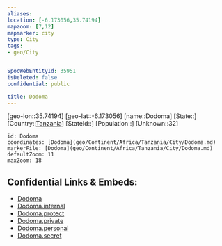 ```yaml
---
aliases: 
location: [-6.173056,35.74194]
mapzoom: [7,12] 
mapmarker: city 
type: City
tags:
- geo/City


SpocWebEntityId: 35951
isDeleted: false
confidential: public

title: Dodoma
---
```

[geo-lon::35.74194]
[geo-lat::-6.173056]
[name::Dodoma]
[State::]
[Country::[Tanzania](geo/Continent/Africa/Tanzania.md)]
[StateId::]
[Population::]
[Unknown::32]


```leaflet
id: Dodoma
coordinates: [Dodoma](geo/Continent/Africa/Tanzania/City/Dodoma.md)
markerFile: [Dodoma](geo/Continent/Africa/Tanzania/City/Dodoma.md)
defaultZoom: 11 
maxZoom: 18
```


## Confidential Links & Embeds: 
- [Dodoma](../../../../../../_public/geo/Continent/Africa/Tanzania/City/Dodoma.md) 
- [Dodoma.internal](../../../../../../_internal/geo/Continent/Africa/Tanzania/City/Dodoma.internal.md) 
- [Dodoma.protect](../../../../../../_protect/geo/Continent/Africa/Tanzania/City/Dodoma.protect.md) 
- [Dodoma.private](../../../../../../_private/geo/Continent/Africa/Tanzania/City/Dodoma.private.md) 
- [Dodoma.personal](../../../../../../_personal/geo/Continent/Africa/Tanzania/City/Dodoma.personal.md) 
- [Dodoma.secret](../../../../../../_secret/geo/Continent/Africa/Tanzania/City/Dodoma.secret.md) 

